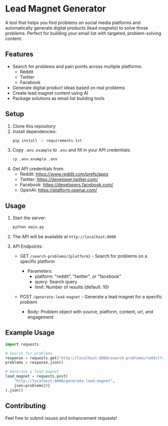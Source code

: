 # Lead Magnet Generator

A tool that helps you find problems on social media platforms and automatically generate digital products (lead magnets) to solve those problems. Perfect for building your email list with targeted, problem-solving content.

## Features

- Search for problems and pain points across multiple platforms:
  - Reddit
  - Twitter
  - Facebook
- Generate digital product ideas based on real problems
- Create lead magnet content using AI
- Package solutions as email list building tools

## Setup

1. Clone this repository
2. Install dependencies:
   ```bash
   pip install -r requirements.txt
   ```
3. Copy `.env.example` to `.env` and fill in your API credentials:
   ```bash
   cp .env.example .env
   ```
4. Get API credentials from:
   - Reddit: https://www.reddit.com/prefs/apps
   - Twitter: https://developer.twitter.com/
   - Facebook: https://developers.facebook.com/
   - OpenAI: https://platform.openai.com/

## Usage

1. Start the server:
   ```bash
   python main.py
   ```

2. The API will be available at `http://localhost:8000`

3. API Endpoints:
   - GET `/search-problems/{platform}` - Search for problems on a specific platform
     - Parameters:
       - platform: "reddit", "twitter", or "facebook"
       - query: Search query
       - limit: Number of results (default: 10)
   
   - POST `/generate-lead-magnet` - Generate a lead magnet for a specific problem
     - Body: Problem object with source, platform, content, url, and engagement

## Example Usage

```python
import requests

# Search for problems
response = requests.get("http://localhost:8000/search-problems/reddit?query=marketing&limit=5")
problems = response.json()

# Generate a lead magnet
lead_magnet = requests.post(
    "http://localhost:8000/generate-lead-magnet",
    json=problems[0]
).json()
```

## Contributing

Feel free to submit issues and enhancement requests! 